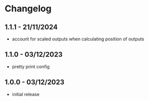 # Changelog

## 1.1.1 - 21/11/2024

* account for scaled outputs when calculating position of outputs

## 1.1.0 - 03/12/2023

* pretty print config

## 1.0.0 - 03/12/2023

* initial release

